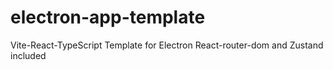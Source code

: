 # electron-app-template
Vite-React-TypeScript Template for Electron
React-router-dom and Zustand included
